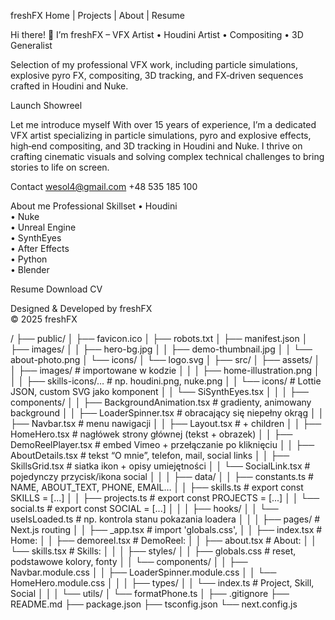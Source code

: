 freshFX
Home | Projects | About | Resume

Hi there! 👋
I’m freshFX –
VFX Artist • Houdini Artist • Compositing • 3D Generalist

Selection of my professional VFX work, including particle simulations, explosive pyro FX, compositing, 3D tracking, and FX‑driven sequences crafted in Houdini and Nuke.

Launch Showreel

Let me introduce myself
With over 15 years of experience, I’m a dedicated VFX artist specializing in particle simulations, pyro and explosive effects, high‑end compositing, and 3D tracking in Houdini and Nuke. I thrive on crafting cinematic visuals and solving complex technical challenges to bring stories to life on screen.

Contact
wesol4@gmail.com
+48 535 185 100

About me
Professional Skillset
• Houdini  
• Nuke  
• Unreal Engine  
• SynthEyes  
• After Effects  
• Python  
• Blender

Resume
Download CV

Designed & Developed by freshFX  
© 2025 freshFX



/
├── public/
│   ├── favicon.ico
│   ├── robots.txt
│   ├── manifest.json
│   ├── images/
│   │   ├── hero-bg.jpg
│   │   ├── demo-thumbnail.jpg
│   │   └── about-photo.png
│   └── icons/
│       └── logo.svg
│
├── src/
│   ├── assets/
│   │   ├── images/               # importowane w kodzie
│   │   │   ├── home-illustration.png
│   │   │   ├── skills-icons/…     # np. houdini.png, nuke.png
│   │   └── icons/                # Lottie JSON, custom SVG jako komponent
│   │       └── SiSynthEyes.tsx
│   │
│   ├── components/
│   │   ├── BackgroundAnimation.tsx   # gradienty, animowany background
│   │   ├── LoaderSpinner.tsx         # obracający się niepełny okrąg
│   │   ├── Navbar.tsx                # menu nawigacji
│   │   ├── Layout.tsx                # <Background /><Loader /><Navbar /> + children
│   │   ├── HomeHero.tsx              # nagłówek strony głównej (tekst + obrazek)
│   │   ├── DemoReelPlayer.tsx        # embed Vimeo + przełączanie po kliknięciu
│   │   ├── AboutDetails.tsx          # tekst “O mnie”, telefon, mail, social links
│   │   ├── SkillsGrid.tsx            # siatka ikon + opisy umiejętności
│   │   └── SocialLink.tsx            # pojedynczy przycisk/ikona social
│   │
│   ├── data/
│   │   ├── constants.ts              # NAME, ABOUT_TEXT, PHONE, EMAIL…
│   │   ├── skills.ts                 # export const SKILLS = [...]
│   │   ├── projects.ts               # export const PROJECTS = [...]
│   │   └── social.ts                 # export const SOCIAL = [...]
│   │
│   ├── hooks/
│   │   └── useIsLoaded.ts            # np. kontrola stanu pokazania loadera
│   │
│   ├── pages/                        # Next.js routing
│   │   ├── _app.tsx                  # import 'globals.css', <Layout>
│   │   ├── index.tsx                 # Home: <HomeHero />
│   │   ├── demoreel.tsx              # DemoReel: <DemoReelPlayer />
│   │   ├── about.tsx                 # About: <AboutDetails />
│   │   └── skills.tsx                # Skills: <SkillsGrid />
│   │
│   ├── styles/
│   │   ├── globals.css               # reset, podstawowe kolory, fonty
│   │   └── components/
│   │       ├── Navbar.module.css
│   │       ├── LoaderSpinner.module.css
│   │       └── HomeHero.module.css
│   │
│   ├── types/
│   │   └── index.ts                  # Project, Skill, Social
│   │
│   └── utils/
│       └── formatPhone.ts
│
├── .gitignore
├── README.md
├── package.json
├── tsconfig.json
└── next.config.js

